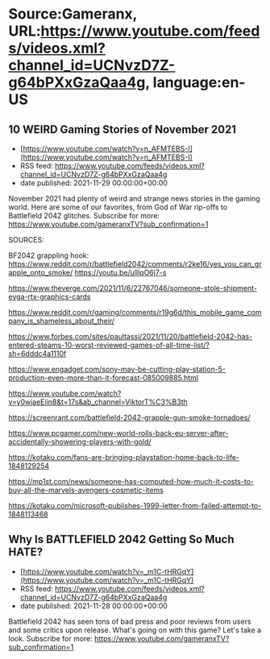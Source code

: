# Source:Gameranx, URL:https://www.youtube.com/feeds/videos.xml?channel_id=UCNvzD7Z-g64bPXxGzaQaa4g, language:en-US

## 10 WEIRD Gaming Stories of November 2021
 - [https://www.youtube.com/watch?v=n_AFMTEBS-I](https://www.youtube.com/watch?v=n_AFMTEBS-I)
 - RSS feed: https://www.youtube.com/feeds/videos.xml?channel_id=UCNvzD7Z-g64bPXxGzaQaa4g
 - date published: 2021-11-29 00:00:00+00:00

November 2021 had plenty of weird and strange news stories in the gaming world. Here are some of our favorites, from God of War rip-offs to Battlefield 2042 glitches.
Subscribe for more: https://www.youtube.com/gameranxTV?sub_confirmation=1

SOURCES:

BF2042 grappling hook:
https://www.reddit.com/r/battlefield2042/comments/r2ke16/yes_you_can_grapple_onto_smoke/
https://youtu.be/ulllqO6j7-s

https://www.theverge.com/2021/11/6/22767046/someone-stole-shipment-evga-rtx-graphics-cards

https://www.reddit.com/r/gaming/comments/r19g6d/this_mobile_game_company_is_shameless_about_their/

https://www.forbes.com/sites/paultassi/2021/11/20/battlefield-2042-has-entered-steams-10-worst-reviewed-games-of-all-time-list/?sh=6dddc4a1110f

https://www.engadget.com/sony-may-be-cutting-play-station-5-production-even-more-than-it-forecast-085009885.html

https://www.youtube.com/watch?v=y0wjaeEiin8&t=17s&ab_channel=ViktorT%C3%B3th

https://screenrant.com/battlefield-2042-grapple-gun-smoke-tornadoes/

https://www.pcgamer.com/new-world-rolls-back-eu-server-after-accidentally-showering-players-with-gold/

https://kotaku.com/fans-are-bringing-playstation-home-back-to-life-1848129254

https://mp1st.com/news/someone-has-computed-how-much-it-costs-to-buy-all-the-marvels-avengers-cosmetic-items

https://kotaku.com/microsoft-publishes-1999-letter-from-failed-attempt-to-1848113468

## Why Is BATTLEFIELD 2042 Getting So Much HATE?
 - [https://www.youtube.com/watch?v=_m1C-tHRGqY](https://www.youtube.com/watch?v=_m1C-tHRGqY)
 - RSS feed: https://www.youtube.com/feeds/videos.xml?channel_id=UCNvzD7Z-g64bPXxGzaQaa4g
 - date published: 2021-11-28 00:00:00+00:00

Battlefield 2042 has seen tons of bad press and poor reviews from users and some critics upon release. What's going on with this game? Let's take a look.
Subscribe for more: https://www.youtube.com/gameranxTV?sub_confirmation=1

